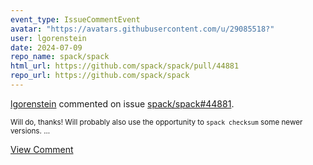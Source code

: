 ```yaml
---
event_type: IssueCommentEvent
avatar: "https://avatars.githubusercontent.com/u/29085518?"
user: lgorenstein
date: 2024-07-09
repo_name: spack/spack
html_url: https://github.com/spack/spack/pull/44881
repo_url: https://github.com/spack/spack
---
```


<a href='https://github.com/lgorenstein' target='_blank'>lgorenstein</a> commented on issue <a href='https://github.com/spack/spack/pull/44881' target='_blank'>spack/spack#44881</a>.

<small>Will do, thanks! Will probably also use the opportunity to `spack checksum` some newer versions....</small>

<a href='https://github.com/spack/spack/pull/44881' target='_blank'>View Comment</a>